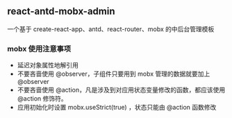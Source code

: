## react-antd-mobx-admin

一个基于 create-react-app、antd、react-router、mobx 的中后台管理模板

### mobx 使用注意事项
 * 延迟对象属性地解引用
 * 不要吝啬使用 @observer，子组件只要用到 mobx 管理的数据就要加上 @observer
 * 不要吝啬使用 @action，凡是涉及到对应用状态变量修改的函数，都应该使用 @action 修饰符。
 * 应用初始化时设置 mobx.useStrict(true) ，状态只能由 @action 函数修改
